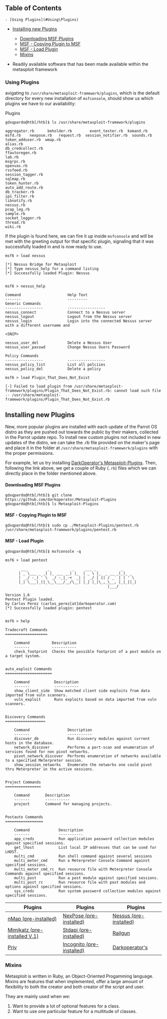 ## Table of Contents

    - [Using Plugins](#Using\Plugins)
  - [Installing new Plugins](#Installing\new\Plugins)
      - [Downloading MSF Plugins](#Downloading\MSF\Plugins)
      - [MSF - Copying Plugin to MSF](#MSF\-\Copying\Plugin\to\MSF)
      - [MSF - Load Plugin](#MSF\-\Load\Plugin)
    - [Mixins](#Mixins)

- Readily available software that has been made available within the metasploit framework


### Using Plugins
avigating to `/usr/share/metasploit-framework/plugins`, which is the default directory for every new installation of `msfconsole`, should show us which plugins we have to our availability:

Plugins

```shell-session
gdxqpardo@htb[/htb]$ ls /usr/share/metasploit-framework/plugins

aggregator.rb      beholder.rb        event_tester.rb  komand.rb     msfd.rb    nexpose.rb   request.rb  session_notifier.rb  sounds.rb  token_adduser.rb  wmap.rb
alias.rb           
db_credcollect.rb  
ffautoregen.rb   
lab.rb        
msgrpc.rb  
openvas.rb   
rssfeed.rb  
session_tagger.rb    
sqlmap.rb  
token_hunter.rb
auto_add_route.rb  
db_tracker.rb      
ips_filter.rb    
libnotify.rb  
nessus.rb  
pcap_log.rb  
sample.rb   
socket_logger.rb     
thread.rb  
wiki.rb
```
If the plugin is found  here, we can fire it up inside `msfconsole` and will be met with the greeting output for that specific plugin, signaling that it was successfully loaded in and is now ready to use.
```shell
msf6 > load nessus

[*] Nessus Bridge for Metasploit
[*] Type nessus_help for a command listing
[*] Successfully loaded Plugin: Nessus


msf6 > nessus_help

Command                     Help Text
-------                     ---------
Generic Commands            
-----------------           -----------------
nessus_connect              Connect to a Nessus server
nessus_logout               Logout from the Nessus server
nessus_login                Login into the connected Nessus server with a different username and 

<SNIP>

nessus_user_del             Delete a Nessus User
nessus_user_passwd          Change Nessus Users Password
                            
Policy Commands             
-----------------           -----------------
nessus_policy_list          List all polciies
nessus_policy_del           Delete a policy
```


```shell
msf6 > load Plugin_That_Does_Not_Exist

[-] Failed to load plugin from /usr/share/metasploit-framework/plugins/Plugin_That_Does_Not_Exist.rb: cannot load such file -- /usr/share/metasploit-framework/plugins/Plugin_That_Does_Not_Exist.rb
```


## Installing new Plugins

New, more popular plugins are installed with each update of the Parrot OS distro as they are pushed out towards the public by their makers, collected in the Parrot update repo. To install new custom plugins not included in new updates of the distro, we can take the .rb file provided on the maker's page and place it in the folder at `/usr/share/metasploit-framework/plugins` with the proper permissions.

For example, let us try installing [DarkOperator's Metasploit-Plugins](https://github.com/darkoperator/Metasploit-Plugins.git). Then, following the link above, we get a couple of Ruby (`.rb`) files which we can directly place in the folder mentioned above.

#### Downloading MSF Plugins

```shell
gdxqpardo@htb[/htb]$ git clone https://github.com/darkoperator/Metasploit-Plugins
gdxqpardo@htb[/htb]$ ls Metasploit-Plugins
```


#### MSF - Copying Plugin to MSF

```shell
gdxqpardo@htb[/htb]$ sudo cp ./Metasploit-Plugins/pentest.rb /usr/share/metasploit-framework/plugins/pentest.rb
```

#### MSF - Load Plugin

```shell
gdxqpardo@htb[/htb]$ msfconsole -q

msf6 > load pentest

       ___         _          _     ___ _           _
      | _ \___ _ _| |_ ___ __| |_  | _ \ |_  _ __ _(_)_ _
      |  _/ -_) ' \  _/ -_|_-<  _| |  _/ | || / _` | | ' \ 
      |_| \___|_||_\__\___/__/\__| |_| |_|\_,_\__, |_|_||_|
                                              |___/
      
Version 1.6
Pentest Plugin loaded.
by Carlos Perez (carlos_perez[at]darkoperator.com)
[*] Successfully loaded plugin: pentest


msf6 > help

Tradecraft Commands
===================

    Command          Description
    -------          -----------
    check_footprint  Checks the possible footprint of a post module on a target system.


auto_exploit Commands
=====================

    Command           Description
    -------           -----------
    show_client_side  Show matched client side exploits from data imported from vuln scanners.
    vuln_exploit      Runs exploits based on data imported from vuln scanners.


Discovery Commands
==================

    Command                 Description
    -------                 -----------
    discover_db             Run discovery modules against current hosts in the database.
    network_discover        Performs a port-scan and enumeration of services found for non pivot networks.
    pivot_network_discover  Performs enumeration of networks available to a specified Meterpreter session.
    show_session_networks   Enumerate the networks one could pivot thru Meterpreter in the active sessions.


Project Commands
================

    Command       Description
    -------       -----------
    project       Command for managing projects.


Postauto Commands
=================

    Command             Description
    -------             -----------
    app_creds           Run application password collection modules against specified sessions.
    get_lhost           List local IP addresses that can be used for LHOST.
    multi_cmd           Run shell command against several sessions
    multi_meter_cmd     Run a Meterpreter Console Command against specified sessions.
    multi_meter_cmd_rc  Run resource file with Meterpreter Console Commands against specified sessions.
    multi_post          Run a post module against specified sessions.
    multi_post_rc       Run resource file with post modules and options against specified sessions.
    sys_creds           Run system password collection modules against specified sessions.
```

| Plugins                                                                                                             | Plugins                                                                                                                             | Plugins                                                                                                         |
| ------------------------------------------------------------------------------------------------------------------- | ----------------------------------------------------------------------------------------------------------------------------------- | --------------------------------------------------------------------------------------------------------------- |
| [nMap (pre-installed)](https://nmap.org)                                                                            | [NexPose (pre-installed)](https://sectools.org/tool/nexpose/)                                                                       | [Nessus (pre-installed)](https://www.tenable.com/products/nessus)                                               |
| [Mimikatz (pre-installed V.1)](http://blog.gentilkiwi.com/mimikatz)                                                 | [Stdapi (pre-installed)](https://www.rubydoc.info/github/rapid7/metasploit-framework/Rex/Post/Meterpreter/Extensions/Stdapi/Stdapi) | [Railgun](https://github.com/rapid7/metasploit-framework/wiki/How-to-use-Railgun-for-Windows-post-exploitation) |
| [Priv](https://github.com/rapid7/metasploit-framework/blob/master/lib/rex/post/meterpreter/extensions/priv/priv.rb) | [Incognito (pre-installed)](https://www.offensive-security.com/metasploit-unleashed/fun-incognito/)                                 | [Darkoperator's](https://github.com/darkoperator/Metasploit-Plugins)                                            |


### Mixins
Metasploit is written in Ruby, an Object-Oriented Progamming language. Mixins are features that when implemented, offer a large amount of flexibility to both the creator and both creator of the script and user.

They are mainly used when we:

1. Want to provide a lot of optional features for a class.
2. Want to use one particular feature for a multitude of classes.

























